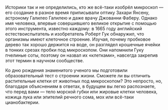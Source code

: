 Историки так и не определились, кто же всё-таки изобрёл микроскоп — его создание в разное время приписывали оптику Захари Янсену, астроному Галилео Галилею и даже врачу Джованни Фаберу. Однако имя человека, впервые совершившего великое открытие с помощью этого инструмента, известно каждому: в 1665 году английский естествоиспытатель и изобретатель Роберт Гук обнаружил, что организмы имеют клеточное строение. Изучая, почему пробковое дерево так хорошо держится на воде, он разглядел крошечные ячейки в тонких срезах пробки под микроскопом. Они напомнили Гуку пчелиные соты, поэтому он назвал их «клетками», навсегда закрепив этот термин в научном сообществе.

Ко дню рождения знаменитого ученого мы подготовили образовательный тест о строении жизни. Сможете ли вы отличить растительные клетки от животных под микроскопом? Это непросто, но, благодаря объяснениям в ответах, в будущем вы легко распознаете, что перед вами — тело морской губки или жировые клетки человека, кожица лука или эпителий речного сома, мох или всё-таки цианобактерии. 
